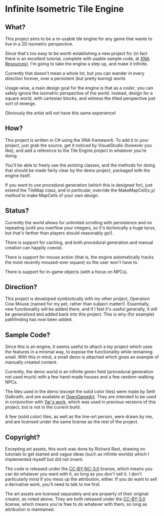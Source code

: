 Infinite Isometric Tile Engine
==============================

What?
-----

This project aims to be a re-usable tile
engine for any game that wants to live in
a 2D isometric perspective.

Since that's too easy to be worth establishing
a new project for (in fact there is an
excellent tutorial, complete with usable sample
code, at [XNA Resources][xnaresources]), I'm going to take
the engine a step up, and make it infinite.

[xnaresources]: http://www.xnaresources.com/default.asp?page=Tutorial:TileEngineSeries:4
	
Currently that doesn't mean a whole lot,
but you can wander in every direction forever,
over a persistent (but pretty boring) world.

Usage-wise, a main design goal for the engine is that
as a _coder_, you can safely ignore the isometric
perspective of the world.  Instead, design for a square
world, with cartesian blocks, and witness the tilted
perspective just sort of emerge.

Obviously the artist will not have this same experience!

How?
----

This project is written in C# using the XNA
framework.  To add it to your project, just
grab the source, get it noticed by VisualStudio
(however you like), and add a reference to the
Tile Engine project in whatever you're doing.

You'll be able to freely use the existing classes,
and the methods for doing that should be made
fairly clear by the demo project, packaged with
the engine itself.

If you want to use procedural generation (which
this is designed for), just extend the TileMap
class, and in particular, override the MakeMapCell(x,y)
method to make MapCells of your own design.

Status?
-------

Currently the world allows for unlimited scrolling
with persistence and no repeating (until you
overflow your integers, so it's technically a huge
torus, but that's farther than players should
reasonably go!).

There is support for caching, and both procedural
generation and manual creation can happily coexist.

There is support for mouse action (that is, the engine
automatically tracks the most recently moused-over
square) so the user won't have to.

There is support for in-game objects (with a focus on NPCs).

Direction?
----------

This project is developed symbiotically with my other project,
Operation Cow Mouse (named for my pet, rather than subject matter!).
Essentially, new functionality will be added there, and if I feel
it's useful generally, it will be generalized and added back
into this project.  This is why (for example) pathfinding has now
been added.

Sample Code?
------------

Since this is an engine, it seems useful to attach a
toy project which uses the features in a minimal way,
to expose the functionality while remaining small.  With this
in mind, a small demo is attached which gives an example
of manually created content.

Currently, the demo world is an infinite green field
(procedural generation not used much) with a few hand-made
houses and a few random-walking NPCs.

The tiles used in the demo (except the solid color
tiles) were made by Seth Galbraith, and are available
at [OpenGameArt][oga2].  They are intended to be used
in conjunction with [Yar's work][oga1], which was used
in previous versions of this project, but is not in
the current build.

A few (solid color) tiles, as well as the line-art
person, were drawn by me, and are licensed under the
same license as the rest of the project.

[oga1]: http://opengameart.org/content/isometric-64x64-outside-tileset
[oga2]: http://opengameart.org/content/isometric-64x64-medieval-building-tileset

Copyright?
----------

Excepting art assets, this work was done by Richard
Rast, drawing on tutorials to get started and vague
ideas (such as infinite worlds) which I implemented
myself but did not invent.

The code is released under the [CC-BY-NC-3.0][ccbync3]
license, which means you can do whatever you want with it,
so long as you don't sell it.  I don't particularly mind
if you mess up the attribution, either.  If you _do_ want to
sell a derivative work, you'll need to talk to me first.

[ccbync3]:http://creativecommons.org/licenses/by-nc/3.0/

The art assets are licensed separately and are property
of their original creator, as noted above.  They
are both released under the [CC-BY-3.0][ccby3] license,
which means you're free to do whatever with them, so
long as attribution is maintained.

[ccby3]:http://creativecommons.org/licenses/by/3.0/